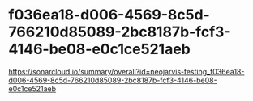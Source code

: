 # f036ea18-d006-4569-8c5d-766210d85089-2bc8187b-fcf3-4146-be08-e0c1ce521aeb
https://sonarcloud.io/summary/overall?id=neojarvis-testing_f036ea18-d006-4569-8c5d-766210d85089-2bc8187b-fcf3-4146-be08-e0c1ce521aeb
